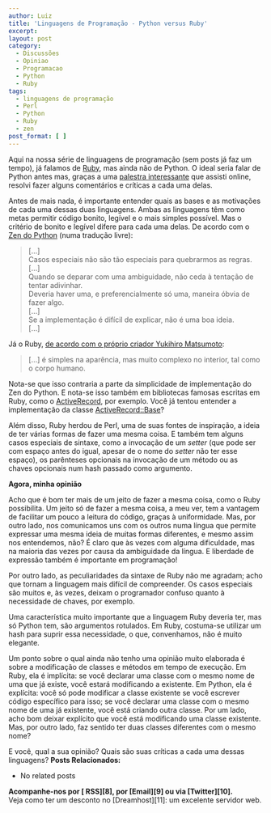 ```yaml
---
author: Luiz
title: 'Linguagens de Programação - Python versus Ruby'
excerpt:
layout: post
category:
  - Discussões
  - Opiniao
  - Programacao
  - Python
  - Ruby
tags:
  - linguagens de programação
  - Perl
  - Python
  - Ruby
  - zen
post_format: [ ]
---
```

Aqui na nossa série de linguagens de programação (sem posts já faz um tempo), já falamos de [Ruby][1], mas ainda não de Python. O ideal seria falar de Python antes mas, graças a uma [palestra interessante][2] que assisti online, resolvi fazer alguns comentários e críticas a cada uma delas.

Antes de mais nada, é importante entender quais as bases e as motivações de cada uma dessas duas linguagens. Ambas as linguagens têm como metas permitir código bonito, legível e o mais simples possível. Mas o critério de bonito e legível difere para cada uma delas. De acordo com o [Zen do Python][3] (numa tradução livre):

> [...]  
> Casos especiais não são tão especiais para quebrarmos as regras.  
> [...]  
> Quando se deparar com uma ambiguidade, não ceda à tentação de tentar adivinhar.  
> Deveria haver uma, e preferencialmente só uma, maneira óbvia de fazer algo.  
> [...]  
> Se a implementação é difícil de explicar, não é uma boa ideia.  
> [...] 

Já o Ruby, [de acordo com o próprio criador Yukihiro Matsumoto][4]:

> [...] é simples na aparência, mas muito complexo no interior, tal como o corpo humano. 

Nota-se que isso contraria a parte da simplicidade de implementação do Zen do Python. E nota-se isso também em bibliotecas famosas escritas em Ruby, como o [ActiveRecord][5], por exemplo. Você já tentou entender a implementação da classe [ActiveRecord::Base][6]?

Além disso, Ruby herdou de Perl, uma de suas fontes de inspiração, a ideia de ter várias formas de fazer uma mesma coisa. E também tem alguns casos especiais de sintaxe, como a invocação de um *setter* (que pode ser com espaço antes do igual, apesar de o nome do *setter* não ter esse espaço), os parênteses opcionais na invocação de um método ou as chaves opcionais num hash passado como argumento.

**Agora, minha opinião**

Acho que é bom ter mais de um jeito de fazer a mesma coisa, como o Ruby possibilita. Um jeito só de fazer a mesma coisa, a meu ver, tem a vantagem de facilitar um pouco a leitura do código, graças à uniformidade. Mas, por outro lado, nos comunicamos uns com os outros numa língua que permite expressar uma mesma ideia de muitas formas diferentes, e mesmo assim nos entendemos, não? É claro que às vezes com alguma dificuldade, mas na maioria das vezes por causa da ambiguidade da língua. E liberdade de expressão também é importante em programação!

Por outro lado, as peculiaridades da sintaxe de Ruby não me agradam; acho que tornam a linguagem mais difícil de compreender. Os casos especiais são muitos e, às vezes, deixam o programador confuso quanto à necessidade de chaves, por exemplo.

Uma característica muito importante que a linguagem Ruby deveria ter, mas só Python tem, são argumentos rotulados. Em Ruby, costuma-se utilizar um hash para suprir essa necessidade, o que, convenhamos, não é muito elegante.

Um ponto sobre o qual ainda não tenho uma opinião muito elaborada é sobre a modificação de classes e métodos em tempo de execução. Em Ruby, ela é implícita: se você declarar uma classe com o mesmo nome de uma que já existe, você estará modificando a existente. Em Python, ela é explícita: você só pode modificar a classe existente se você escrever código específico para isso; se você declarar uma classe com o mesmo nome de uma já existente, você está criando outra classe. Por um lado, acho bom deixar explícito que você está modificando uma classe existente. Mas, por outro lado, faz sentido ter duas classes diferentes com o mesmo nome?

E você, qual a sua opinião? Quais são suas críticas a cada uma dessas linguagens? 
**Posts Relacionados:** 
*   No related posts









**Acompanhe-nos por [ RSS][8], por [Email][9] ou via [Twitter][10].**  
Veja como ter um desconto no [Dreamhost][11]: um excelente servidor web.

 [1]: http://vidageek.net/2008/11/24/linguagens-de-programacao-ruby/
 [2]: http://vimeo.com/9471538
 [3]: http://www.python.org/dev/peps/pep-0020/
 [4]: http://blade.nagaokaut.ac.jp/cgi-bin/scat.rb/ruby/ruby-talk/2773
 [5]: http://ar.rubyonrails.org/
 [6]: http://api.rubyonrails.org/classes/ActiveRecord/Base.html





